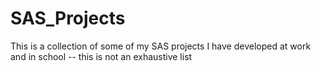 # SAS_Projects

This is a collection of some of my SAS projects I have developed at work and in school -- this is not an exhaustive list 
